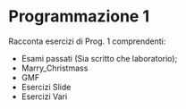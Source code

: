 # Programmazione 1
Racconta esercizi di Prog. 1 comprendenti:
- Esami passati (Sia scritto che laboratorio);
- Marry_Christmass
- GMF
- Esercizi Slide
- Esercizi Vari
